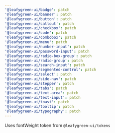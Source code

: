 ```yaml
---
'@leafygreen-ui/badge': patch
'@leafygreen-ui/banner': patch
'@leafygreen-ui/button': patch
'@leafygreen-ui/callout': patch
'@leafygreen-ui/checkbox': patch
'@leafygreen-ui/code': patch
'@leafygreen-ui/combobox': patch
'@leafygreen-ui/menu': patch
'@leafygreen-ui/number-input': patch
'@leafygreen-ui/password-input': patch
'@leafygreen-ui/radio-box-group': patch
'@leafygreen-ui/radio-group': patch
'@leafygreen-ui/search-input': patch
'@leafygreen-ui/segmented-control': patch
'@leafygreen-ui/select': patch
'@leafygreen-ui/side-nav': patch
'@leafygreen-ui/stepper': patch
'@leafygreen-ui/tabs': patch
'@leafygreen-ui/text-area': patch
'@leafygreen-ui/text-input': patch
'@leafygreen-ui/toast': patch
'@leafygreen-ui/tooltip': patch
'@leafygreen-ui/typography': patch
---
```


Uses fontWeight token from `@leafygreen-ui/tokens`
